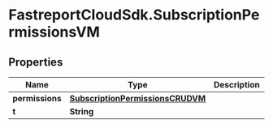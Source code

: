 # FastreportCloudSdk.SubscriptionPermissionsVM

## Properties

Name | Type | Description | Notes
------------ | ------------- | ------------- | -------------
**permissions** | [**SubscriptionPermissionsCRUDVM**](SubscriptionPermissionsCRUDVM.md) |  | [optional] 
**t** | **String** |  | 


